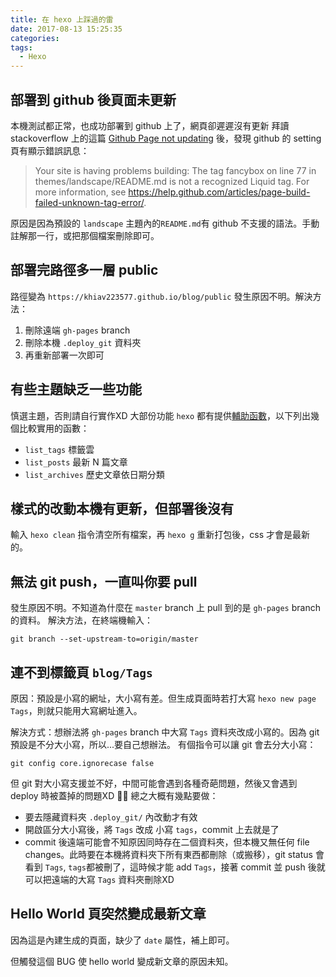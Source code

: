 ```yaml
---
title: 在 hexo 上踩過的雷
date: 2017-08-13 15:25:35
categories:
tags:
  - Hexo
---
```

## 部署到 github 後頁面未更新
本機測試都正常，也成功部署到 github 上了，網頁卻遲遲沒有更新
拜讀 stackoverflow 上的這篇 [Github Page not updating](https://stackoverflow.com/questions/20422279/github-pages-are-not-updating) 後，發現 github 的 setting 頁有顯示錯誤訊息：
> Your site is having problems building: The tag fancybox on line 77 in themes/landscape/README.md is not a recognized Liquid tag. For more information, see https://help.github.com/articles/page-build-failed-unknown-tag-error/.

原因是因為預設的 `landscape` 主題內的`README.md`有 github 不支援的語法。手動註解那一行，或把那個檔案刪除即可。


## 部署完路徑多一層 public
路徑變為 `https://khiav223577.github.io/blog/public`
發生原因不明。解決方法：
1. 刪除遠端 `gh-pages` branch
2. 刪除本機 `.deploy_git` 資料夾
3. 再重新部署一次即可

## 有些主題缺乏一些功能
慎選主題，否則請自行實作XD
大部份功能 `hexo` 都有提供[輔助函數](https://hexo.io/zh-tw/docs/helpers.html)，以下列出幾個比較實用的函數：
- `list_tags` 標籤雲
- `list_posts` 最新 N 篇文章
- `list_archives` 歷史文章依日期分類

## 樣式的改動本機有更新，但部署後沒有
輸入 `hexo clean` 指令清空所有檔案，再 `hexo g` 重新打包後，css 才會是最新的。

## 無法 git push，一直叫你要 pull
發生原因不明。不知道為什麼在 `master` branch 上 pull 到的是 `gh-pages` branch 的資料。
解決方法，在終端機輸入：
```
git branch --set-upstream-to=origin/master
```

## 連不到標籤頁 `blog/Tags`
原因：預設是小寫的網址，大小寫有差。但生成頁面時若打大寫 `hexo new page Tags`，則就只能用大寫網址進入。

解決方式：想辦法將 `gh-pages` branch 中大寫 `Tags` 資料夾改成小寫的。因為 git 預設是不分大小寫，所以...要自己想辦法。
有個指令可以讓 git 會去分大小寫：
```
git config core.ignorecase false
```
但 git 對大小寫支援並不好，中間可能會遇到各種奇葩問題，然後又會遇到 deploy 時被蓋掉的問題XD 🐛🐛
總之大概有幾點要做：
 - 要去隱藏資料夾 `.deploy_git/` 內改動才有效
 - 開啟區分大小寫後，將 `Tags` 改成 小寫 `tags`，commit 上去就是了
 - commit 後遠端可能會不知原因同時存在二個資料夾，但本機又無任何 file changes。此時要在本機將資料夾下所有東西都刪除（或搬移），git status 會看到 `Tags`, `tags`都被刪了，這時候才能 add `Tags`，接著 commit 並 push 後就可以把遠端的大寫 `Tags` 資料夾刪除XD

## Hello World 頁突然變成最新文章
因為這是內建生成的頁面，缺少了 `date` 屬性，補上即可。

但觸發這個 BUG 使 hello world 變成新文章的原因未知。

